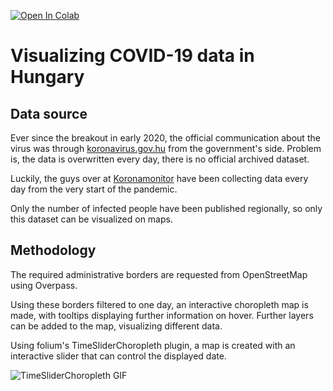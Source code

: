 [![Open In Colab](https://colab.research.google.com/assets/colab-badge.svg)](https://colab.research.google.com/github/szucshey/osm-data-exploration/blob/main/covid/covid-data-visualization.ipynb)

# Visualizing COVID-19 data in Hungary

## Data source
Ever since the breakout in early 2020, the official communication about the virus was through [koronavirus.gov.hu](https://koronavirus.gov.hu/) from the government's side.
Problem is, the data is overwritten every day, there is no official archived dataset.

Luckily, the guys over at [Koronamonitor](https://atlo.team/koronamonitor/) have been collecting data every day from the very start of the pandemic.

Only the number of infected people have been published regionally, so only this dataset can be visualized on maps.

## Methodology
The required administrative borders are requested from OpenStreetMap using Overpass.

Using these borders filtered to one day, an interactive choropleth map is made, with tooltips displaying further information on hover.
Further layers can be added to the map, visualizing different data.

Using folium's TimeSliderChoropleth plugin, a map is created with an interactive slider that can control the displayed date.

![TimeSliderChoropleth GIF](https://media.giphy.com/media/2ELmrswPJgPV3qgs8q/giphy-downsized-large.gif)
